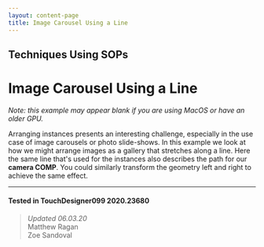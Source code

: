 ```yaml
---
layout: content-page
title: Image Carousel Using a Line
---
```


## Techniques Using SOPs
# Image Carousel Using a Line

*Note: this example may appear blank if you are using MacOS or have an older GPU.*

Arranging instances presents an interesting challenge, especially in the use case of image carousels or photo slide-shows. In this example we look at how we might arrange images as a gallery that stretches along a line. Here the same line that's used for the instances also describes the path for our **camera COMP**. You could similarly transform the geometry left and right to achieve the same effect.

---

#### Tested in TouchDesigner099 2020.23680 
>*Updated 06.03.20*  
Matthew Ragan  
Zoe Sandoval  